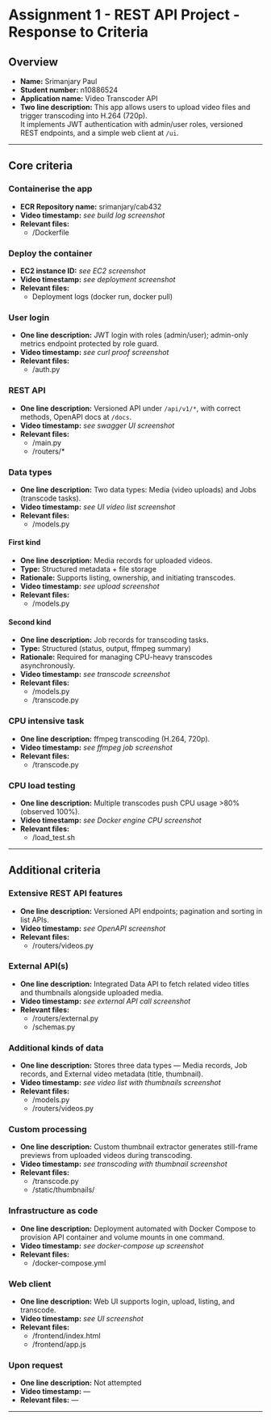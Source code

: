 # Assignment 1 - REST API Project - Response to Criteria

## Overview

- **Name:** Srimanjary Paul  
- **Student number:** n10886524
- **Application name:** Video Transcoder API  
- **Two line description:** This app allows users to upload video files and trigger transcoding into H.264 (720p).  
  It implements JWT authentication with admin/user roles, versioned REST endpoints, and a simple web client at `/ui`.

---

## Core criteria

### Containerise the app

- **ECR Repository name:** srimanjary/cab432  
- **Video timestamp:** *see build log screenshot*  
- **Relevant files:**  
  - /Dockerfile  

### Deploy the container

- **EC2 instance ID:** *see EC2 screenshot*  
- **Video timestamp:** *see deployment screenshot*  
- **Relevant files:**  
  - Deployment logs (docker run, docker pull)  

### User login

- **One line description:** JWT login with roles (admin/user); admin-only metrics endpoint protected by role guard.  
- **Video timestamp:** *see curl proof screenshot*  
- **Relevant files:**  
  - /auth.py  

### REST API

- **One line description:** Versioned API under `/api/v1/*`, with correct methods, OpenAPI docs at `/docs`.  
- **Video timestamp:** *see swagger UI screenshot*  
- **Relevant files:**  
  - /main.py  
  - /routers/*  

### Data types

- **One line description:** Two data types: Media (video uploads) and Jobs (transcode tasks).  
- **Video timestamp:** *see UI video list screenshot*  
- **Relevant files:**  
  - /models.py  

#### First kind

- **One line description:** Media records for uploaded videos.  
- **Type:** Structured metadata + file storage  
- **Rationale:** Supports listing, ownership, and initiating transcodes.  
- **Video timestamp:** *see upload screenshot*  
- **Relevant files:**  
  - /models.py  

#### Second kind

- **One line description:** Job records for transcoding tasks.  
- **Type:** Structured (status, output, ffmpeg summary)  
- **Rationale:** Required for managing CPU-heavy transcodes asynchronously.  
- **Video timestamp:** *see transcode screenshot*  
- **Relevant files:**  
  - /models.py  
  - /transcode.py  

### CPU intensive task

- **One line description:** ffmpeg transcoding (H.264, 720p).  
- **Video timestamp:** *see ffmpeg job screenshot*  
- **Relevant files:**  
  - /transcode.py  

### CPU load testing

- **One line description:** Multiple transcodes push CPU usage >80% (observed 100%).  
- **Video timestamp:** *see Docker engine CPU screenshot*  
- **Relevant files:**  
  - /load_test.sh  

---

## Additional criteria

### Extensive REST API features

- **One line description:** Versioned API endpoints; pagination and sorting in list APIs.  
- **Video timestamp:** *see OpenAPI screenshot*  
- **Relevant files:**  
  - /routers/videos.py  

### External API(s)

- **One line description:** Integrated Data API to fetch related video titles and thumbnails alongside uploaded media.  
- **Video timestamp:** *see external API call screenshot*  
- **Relevant files:**  
  - /routers/external.py  
  - /schemas.py  

### Additional kinds of data

- **One line description:** Stores three data types — Media records, Job records, and External video metadata (title, thumbnail).  
- **Video timestamp:** *see video list with thumbnails screenshot*  
- **Relevant files:**  
  - /models.py  
  - /routers/videos.py  

### Custom processing

- **One line description:** Custom thumbnail extractor generates still-frame previews from uploaded videos during transcoding.  
- **Video timestamp:** *see transcoding with thumbnail screenshot*  
- **Relevant files:**  
  - /transcode.py  
  - /static/thumbnails/  

### Infrastructure as code

- **One line description:** Deployment automated with Docker Compose to provision API container and volume mounts in one command.  
- **Video timestamp:** *see docker-compose up screenshot*  
- **Relevant files:**  
  - /docker-compose.yml  

### Web client

- **One line description:** Web UI supports login, upload, listing, and transcode.  
- **Video timestamp:** *see UI screenshot*  
- **Relevant files:**  
  - /frontend/index.html  
  - /frontend/app.js  

### Upon request

- **One line description:** Not attempted  
- **Video timestamp:** —  
- **Relevant files:** —  

---

